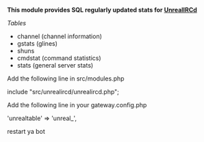 __This module provides SQL regularly updated stats for [UnrealIRCd](https://unrealircd.org)__

_Tables_
- channel (channel information)
- gstats (glines)
- shuns
- cmdstat (command statistics)
- stats (general server stats)


Add the following line in src/modules.php

include "src/unrealircd/unrealircd.php";



Add the following line in your gateway.config.php

'unrealtable' => 'unreal_',


restart ya bot

